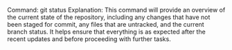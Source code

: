 Command: git status
Explanation: This command will provide an overview of the current state of the repository, including any changes that have not been staged for commit, any files that are untracked, and the current branch status. It helps ensure that everything is as expected after the recent updates and before proceeding with further tasks.
